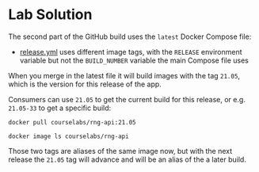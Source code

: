 # Lab Solution

The second part of the GitHub build uses the `latest` Docker Compose file:

- [release.yml](./rng/release.yml) uses different image tags, with the `RELEASE` environment variable but not the `BUILD_NUMBER` variable the main Compose file uses

When you merge in the latest file it will build images with the tag `21.05`, which is the version for this release of the app.

Consumers can use `21.05` to get the current build for this release, or e.g. `21.05-33` to get a specific build:

```
docker pull courselabs/rng-api:21.05

docker image ls courselabs/rng-api
```

Those two tags are aliases of the same image now, but with the next release the `21.05` tag will advance and will be an alias of the a later build.